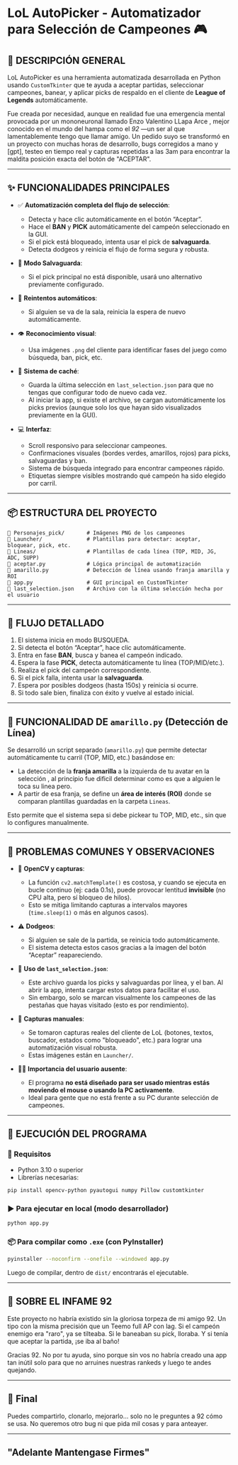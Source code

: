 
# LoL AutoPicker - Automatizador para Selección de Campeones 🎮

## 📌 DESCRIPCIÓN GENERAL

LoL AutoPicker es una herramienta automatizada desarrollada en Python usando `CustomTkinter` que te ayuda a aceptar partidas, seleccionar campeones, banear, y aplicar picks de respaldo en el cliente de **League of Legends** automáticamente. 

Fue creada por necesidad, aunque en realidad fue una emergencia mental provocada por un mononeuronal llamado Enzo Valentino LLapa Arce , mejor conocido en el mundo del hampa como el *92* —un ser al que lamentablemente tengo que llamar amigo. Un pedido suyo se transformó en un proyecto con muchas horas de desarrollo, bugs corregidos a mano y [gpt], testeo en tiempo real y capturas repetidas a las 3am para encontrar la maldita posición exacta del botón de "ACEPTAR".

---

## ✨ FUNCIONALIDADES PRINCIPALES

- ✅ **Automatización completa del flujo de selección**:
  - Detecta y hace clic automáticamente en el botón “Aceptar”.
  - Hace el **BAN** y **PICK** automáticamente del campeón seleccionado en la GUI.
  - Si el pick está bloqueado, intenta usar el pick de **salvaguarda**.
  - Detecta dodgeos y reinicia el flujo de forma segura y robusta.

- 🛟 **Modo Salvaguarda**:
  - Si el pick principal no está disponible, usará uno alternativo previamente configurado.

- 🔁 **Reintentos automáticos**:
  - Si alguien se va de la sala, reinicia la espera de nuevo automáticamente.

- 👁️ **Reconocimiento visual**:
  - Usa imágenes `.png` del cliente para identificar fases del juego como búsqueda, ban, pick, etc.

- 💾 **Sistema de caché**:
  - Guarda la última selección en `last_selection.json` para que no tengas que configurar todo de nuevo cada vez.
  - Al iniciar la app, si existe el archivo, se cargan automáticamente los picks previos (aunque solo los que hayan sido visualizados previamente en la GUI).

- 💻 **Interfaz**:
  - Scroll responsivo para seleccionar campeones.
  - Confirmaciones visuales (bordes verdes, amarillos, rojos) para picks, salvaguardas y ban.
  - Sistema de búsqueda integrado para encontrar campeones rápido.
  - Etiquetas siempre visibles mostrando qué campeón ha sido elegido por carril.

---

## 📦 ESTRUCTURA DEL PROYECTO

```
📁 Personajes_pick/       # Imágenes PNG de los campeones
📁 Launcher/              # Plantillas para detectar: aceptar, bloquear, pick, etc.
📁 Lineas/                # Plantillas de cada línea (TOP, MID, JG, ADC, SUPP)
📄 aceptar.py             # Lógica principal de automatización
📄 amarillo.py            # Detección de línea usando franja amarilla y ROI
📄 app.py                 # GUI principal en CustomTkinter
📄 last_selection.json    # Archivo con la última selección hecha por el usuario
```

---

## 📜 FLUJO DETALLADO

1. El sistema inicia en modo BUSQUEDA.
2. Si detecta el botón “Aceptar”, hace clic automáticamente.
3. Entra en fase **BAN**, busca y banea el campeón indicado.
4. Espera la fase **PICK**, detecta automáticamente tu línea (TOP/MID/etc.).
5. Realiza el pick del campeón correspondiente.
6. Si el pick falla, intenta usar la **salvaguarda**.
7. Espera por posibles dodgeos (hasta 150s) y reinicia si ocurre.
8. Si todo sale bien, finaliza con éxito y vuelve al estado inicial.

---

## 🧠 FUNCIONALIDAD DE `amarillo.py` (Detección de Línea) 

Se desarrolló un script separado (`amarillo.py`) que permite detectar automáticamente tu carril (TOP, MID, etc.) basándose en:

- La detección de la **franja amarilla** a la izquierda de tu avatar en la selección , al principio fue dificil determinar como es que a alguien le toca su linea pero.
- A partir de esa franja, se define un **área de interés (ROI)** donde se comparan plantillas guardadas en la carpeta `Lineas`.

Esto permite que el sistema sepa si debe pickear tu TOP, MID, etc., sin que lo configures manualmente.

---

## 🧪 PROBLEMAS COMUNES Y OBSERVACIONES

- 🐛 **OpenCV y capturas**:
  - La función `cv2.matchTemplate()` es costosa, y cuando se ejecuta en bucle continuo (ej: cada 0.1s), puede provocar lentitud **invisible** (no CPU alta, pero sí bloqueo de hilos).
  - Esto se mitiga limitando capturas a intervalos mayores (`time.sleep(1)` o más en algunos casos).

- ⚠️ **Dodgeos**:
  - Si alguien se sale de la partida, se reinicia todo automáticamente.
  - El sistema detecta estos casos gracias a la imagen del botón “Aceptar” reapareciendo.

- 🧊 **Uso de `last_selection.json`**:
  - Este archivo guarda los picks y salvaguardas por línea, y el ban. Al abrir la app, intenta cargar estos datos para facilitar el uso.
  - Sin embargo, solo se marcan visualmente los campeones de las pestañas que hayas visitado (esto es por rendimiento).

- 📸 **Capturas manuales**:
  - Se tomaron capturas reales del cliente de LoL (botones, textos, buscador, estados como "bloqueado", etc.) para lograr una automatización visual robusta.
  - Estas imágenes están en `Launcher/`.

- 🧍‍♂️ **Importancia del usuario ausente**:
  - El programa **no está diseñado para ser usado mientras estás moviendo el mouse o usando la PC activamente**.
  - Ideal para gente que no está frente a su PC durante selección de campeones.

---

## 🚀 EJECUCIÓN DEL PROGRAMA

### 🔧 Requisitos

- Python 3.10 o superior
- Librerías necesarias:

```bash
pip install opencv-python pyautogui numpy Pillow customtkinter
```

### ▶️ Para ejecutar en local (modo desarrollador)

```bash
python app.py
```

### 📦 Para compilar como `.exe` (con PyInstaller)

```bash
pyinstaller --noconfirm --onefile --windowed app.py 
```

Luego de compilar, dentro de `dist/` encontrarás el ejecutable.

---

## 🤬 SOBRE EL INFAME 92
Este proyecto no habría existido sin la gloriosa torpeza de mi amigo 92. Un tipo con la misma precisión que un Teemo full AP con lag. Si el campeón enemigo era "raro", ya se tilteaba. Si le baneaban su pick, lloraba. Y si tenía que aceptar la partida, ¡se iba al baño!

Gracias 92. No por tu ayuda, sino porque sin vos no habría creado una app tan inútil solo para que no arruines nuestras rankeds y luego te andes quejando.

---

## 💬 Final

Puedes compartirlo, clonarlo, mejorarlo... solo no le preguntes a 92 cómo se usa. No queremos otro bug ni que pida mil cosas y para anteayer.

---
## "Adelante Mantengase Firmes" ##
